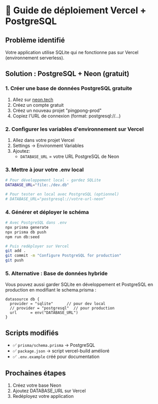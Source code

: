 # 🚀 Guide de déploiement Vercel + PostgreSQL

## Problème identifié
Votre application utilise SQLite qui ne fonctionne pas sur Vercel (environnement serverless).

## Solution : PostgreSQL + Neon (gratuit)

### 1. Créer une base de données PostgreSQL gratuite
1. Allez sur [neon.tech](https://neon.tech)
2. Créez un compte gratuit
3. Créez un nouveau projet "pingpong-prod"
4. Copiez l'URL de connexion (format: postgresql://...)

### 2. Configurer les variables d'environnement sur Vercel
1. Allez dans votre projet Vercel
2. Settings → Environment Variables
3. Ajoutez:
   - `DATABASE_URL` = votre URL PostgreSQL de Neon

### 3. Mettre à jour votre .env local
```bash
# Pour développement local - gardez SQLite
DATABASE_URL="file:./dev.db"

# Pour tester en local avec PostgreSQL (optionnel)
# DATABASE_URL="postgresql://votre-url-neon"
```

### 4. Générer et déployer le schéma
```bash
# Avec PostgreSQL dans .env
npx prisma generate
npx prisma db push
npm run db:seed

# Puis redéployer sur Vercel
git add .
git commit -m "Configure PostgreSQL for production"
git push
```

### 5. Alternative : Base de données hybride
Vous pouvez aussi garder SQLite en développement et PostgreSQL en production en modifiant le schema.prisma :

```prisma
datasource db {
  provider = "sqlite"      // pour dev local
  // provider = "postgresql"  // pour production
  url      = env("DATABASE_URL")
}
```

## Scripts modifiés
- ✅ `prisma/schema.prisma` → PostgreSQL
- ✅ `package.json` → script vercel-build amélioré
- ✅ `.env.example` créé pour documentation

## Prochaines étapes
1. Créez votre base Neon
2. Ajoutez DATABASE_URL sur Vercel
3. Redéployez votre application
